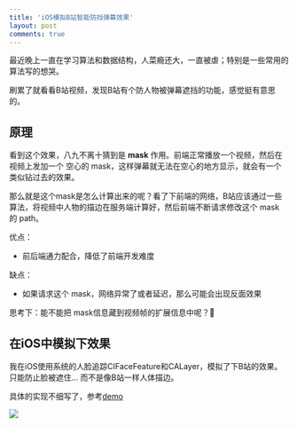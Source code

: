 ```yaml
---
title: 'iOS模拟B站智能防挡弹幕效果'
layout: post
comments: true
---
```


最近晚上一直在学习算法和数据结构，人菜瘾还大，一直被虐；特别是一些常用的算法写的想哭。

刷累了就看看B站视频，发现B站有个防人物被弹幕遮挡的功能，感觉挺有意思的。

## 原理

看到这个效果，八九不离十猜到是 **mask** 作用。前端正常播放一个视频，然后在视频上发加一个 空心的 mask，这样弹幕就无法在空心的地方显示，就会有一个类似钻过去的效果。

那么就是这个mask是怎么计算出来的呢？看了下前端的网络，B站应该通过一些算法，将视频中人物的描边在服务端计算好，然后前端不断请求修改这个 mask 的 path。

优点：

- 前后端通力配合，降低了前端开发难度

缺点：

- 如果请求这个 mask，网络异常了或者延迟，那么可能会出现反面效果

思考下：能不能把 mask信息藏到视频帧的扩展信息中呢？🤔   

## 在iOS中模拟下效果

我在iOS使用系统的人脸追踪CIFaceFeature和CALayer，模拟了下B站的效果。只能防止脸被遮住... 而不是像B站一样人体描边。

具体的实现不细写了，参考[demo](https://github.com/Dcell/bilibili-mask)

![](https://github.com/Dcell/bilibili-mask/blob/main/Jan-30-2021%2016-09-41.gif)


